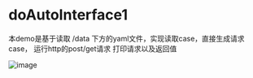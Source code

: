 # doAutoInterface1
本demo是基于读取  /data 下方的yaml文件，实现读取case，直接生成请求case，
运行http的post/get请求
打印请求以及返回值


![image](https://user-images.githubusercontent.com/37947472/113669655-a46a3380-96e6-11eb-97c2-79bddc171927.png)
